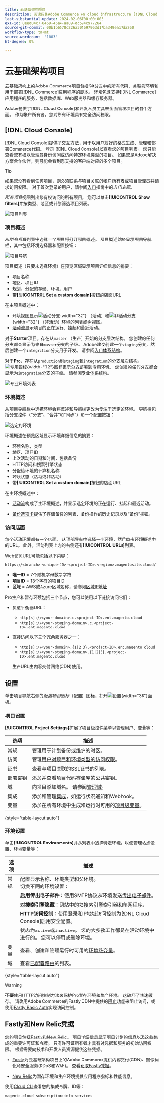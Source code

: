 ```yaml
---
title: 云基础架构项目
description: 阅读有关Adobe Commerce on cloud infrastructure [!DNL Cloud Console] 的概述，并了解如何访问帐户设置。
last-substantial-update: 2024-02-06T00:00:00Z
exl-id: 8eed04c7-6469-45a4-aa89-dc594c977264
source-git-commit: 00b1b6578c226a304697963d17ba349ea17da260
workflow-type: tm+mt
source-wordcount: '1003'
ht-degree: 0%

---
```


# 云基础架构项目

云基础架构上的Adobe Commerce项目包括Git分支中的所有代码、关联的环境和用于部署[!DNL Commerce]应用程序的脚本。 环境包含支持[!DNL Commerce]应用程序的服务，包括数据库、Web服务器和缓存服务器。

Adobe提供了[!DNL Cloud Console]和开发人员工具来全面管理项目的各个方面。 作为帐户所有者，您对所有环境具有完全访问权限。

## [!DNL Cloud Console]

[!DNL Cloud Console]提供了交互方法，用于以用户友好的格式生成、管理和部署Commerce代码。 [登录 [!DNL Cloud Console]](https://console.adobecommerce.com)以查看您的项目列表。 您只能查看您有权以管理员身份访问或访问特定环境类型的项目。 如果您是Adobe解决方案合作伙伴，则可能会看到您支持的客户端对应的多个项目。

>[!TIP]
>
>如果您没有看到任何项目，则必须联系与项目关联的[帐户所有者或项目管理员](../project/user-access.md)并请求访问权限。 对于首次登录的用户，请参阅[入门](../../get-started/onboarding.md#cloud-console)指南中的&#x200B;_入门主题_。

_所有项目_&#x200B;视图列出您有权访问的所有项目。 您可以单击&#x200B;**[!UICONTROL Show filters]**&#x200B;并按类型、地区或计划筛选项目列表。

![项目列表](../../assets/ui-allprojects-list.png)

### 项目概述

从&#x200B;_所有项目_&#x200B;列表中选择一个项目将打开项目概述。 项目概述始终显示项目导航栏，其中包括环境选择器和配置按钮：

![项目导航](../../assets/project-nav.png)

项目概述（只要未选择环境）在预览区域显示项目详细信息的摘要：

- 项目名称
- 地区、项目ID
- 规划、分配的存储、环境、用户
- 带&#x200B;**[!UICONTROL Set a custom domain]**&#x200B;按钮的店面URL

在主项目概述中：

- 环境视图显示![活动分支](../../assets/icon-active.png){width="32"} （活动）和![非活动分支](../../assets/icon-inactive.png){width="32"} （非活动）环境的列表或树视图。
- [活动流](activity-stream.md)显示项目的正在运行、挂起和最近活动。
<!-- - Apps & Services—Shows a topology of service containers -->

对于&#x200B;**Starter**&#x200B;项目，存在从`master` （生产）开始的分支层次结构。 您创建的任何分支都会显示为来自`master`分支的子级。 Adobe建议创建一个`staging`分支，然后创建一个`integration`分支用于开发。 请参阅[入门体系结构](../architecture/starter-architecture.md)。

对于&#x200B;**Pro**，存在从`production`到`staging`到`integration`的分支层次结构。 ![专用图标](../../assets/icon-dedicated.png){width="32"}图标表示分支部署到专用环境。 您创建的任何分支都会显示为`integration`分支的子级。 请参阅[专业体系结构](../architecture/pro-architecture.md)。

![专业环境列表](../../assets/pro-environments.png)

### 环境概述

从项目导航栏中选择环境会将概述和导航栏更改为专注于选定的环境。 导航栏包括分支控件（“分支”、“合并”和“同步”）和一个配置按钮：

![选定的环境](../../assets/environment-selected.png)

环境概述在预览区域显示环境详细信息的摘要：

- 环境名称，类型
- 地区、项目ID
- 上次活动的日期和时间，包括备份
- HTTP访问和搜索引擎状态
- 分配给环境的计算机名称
- 环境状态（活动或非活动）
- 带&#x200B;**[!UICONTROL Set a custom domain]**&#x200B;按钮的店面URL

在主环境概述中：

- [活动流](activity-stream.md)构成了主环境概述，并显示选定环境的正在运行、挂起和最近活动。
<!-- - Services tab shows and Apps & Services menu, including overview and configuration tabs for each service. -->
- [备份选项卡](../storage/snapshots.md#create-a-manual-backup)提供了存储备份的列表、备份操作的历史记录以及“备份”按钮。

### 访问店面

每个活动环境都有一个店面。 从顶部导航中选择一个环境，然后单击环境概述中的URL。 此外，活动列表上方的右侧还有&#x200B;**[!UICONTROL URLs]**&#x200B;列表。

Web访问URL可能包括以下内容：

```
https://<branch>-<unique-ID>-<project-ID>.<region>.magentosite.cloud/
```

- **唯一ID** = 7个随机字母数字字符
- **项目ID** = 13个字符的项目ID
- **区域** = AWS或Azure区域名称，请参阅[区域IP地址](regional-ip-addresses.md)

Pro生产和暂存环境包括三个节点，您可以使用以下链接访问它们：

- 负载平衡器URL：

   - `http[s]://<your-domain>.c.<project-ID>.ent.magento.cloud`
   - `http[s]://<your-staging-domain>.c.<project-ID>.ent.magento.cloud`

- 直接访问以下三个冗余服务器之一：

   - `http[s]://<your-domain>.{1|2|3}.<project-ID>.ent.magento.cloud`
   - `http[s]://<your-staging-domain>.{1|2|3}.<project-ID>.ent.magento.cloud`

  生产URL由内容交付网络(CDN)使用。

## 设置

单击项目导航右侧的&#x200B;_配置项目图标_（配置）图标，打开![设置](../../assets/icon-configure.png){width="36"}面板。

### 项目设置

**[!UICONTROL Project Settings]**&#x200B;扩展了项目级控件菜单以管理用户、变量等：

| 选项 | 描述 |
|--------------|-------------------------------------------------------------------------------------------------------------------------------|
| 常规 | 管理用于计划备份或维护的时区。 |
| 访问 | 管理[用户对项目和环境类型的访问权限](user-access.md)。 |
| 证书 | 查看与项目关联的SSL证书的列表。 |
| 部署密钥 | 添加并查看项目代码存储库的公共密钥。 |
| 域 | 向项目添加域名。 请参阅[管理域](../cdn/fastly-custom-cache-configuration.md#manage-domains)。 |
| 集成 | 添加和管理[集成](../integrations/overview.md)，如运行状况通知和Webhook。 |
| 变量 | 添加在所有环境中生成和运行时可用的[项目级变量](../environment/variable-levels.md)。 |

{style="table-layout:auto"}

### 环境设置

单击&#x200B;**[!UICONTROL Environments]**&#x200B;并从列表中选择特定环境，以便管理站点设置、环境变量等：

| 选项 | 描述 |
| --------- | -------------------------------------------------------------------------------------------------------------------------------- |
| 常规 | 配置显示名称、环境类型和父环境。<br>切换不同的环境设置： |
|           | **启用传出电子邮件**：使用SMTP协议从环境发送[传出电子邮件](outgoing-emails.md)。 |
|           | **对搜索引擎隐藏**：网站中的块搜索引擎索引器和爬网程序。 |
|           | **HTTP访问控制**：使用登录和IP地址访问控制为[!DNL Cloud Console]启用安全配置。 |
|           | 状态为`active`或`inactive`。 您的大多数工作都是在活动环境中进行的。 您可以停用或删除环境。 |
| 变量 | 查看、创建和管理运行时可用的[环境级变量](../environment/variable-levels.md)。 |
| 域 | 查看[已配置路由](../routes/routes-yaml.md)的列表。 |

{style="table-layout:auto"}

>[!WARNING]
>
>**不要**&#x200B;使用HTTP访问控制方法来保护Pro暂存环境和生产环境。 这破坏了快速缓存。 请改用Adobe Commerce的Fastly CDN中提供的[阻止](../cdn/fastly-vcl-blocking.md)功能来阻止访问，或使用[Fastly Basic Auth](https://github.com/fastly/fastly-magento2/blob/master/Documentation/Guides/BASIC-AUTH.md)实现访问控制。

## Fastly和New Relic凭据

您的项目包括[Fastly](../cdn/fastly.md)和[New Relic](../monitor/new-relic-service.md)。 项目详细信息显示项目计划的信息以及这些集成的重要许可证和令牌。 只有许可证所有者才具有对凭据和服务的初始访问权限。 根据需要向技术和开发人员资源提供这些凭据。

- [Fastly](https://www.fastly.com/)为云基础架构项目上的Adobe Commerce提供内容交付(CDN)、图像优化和安全服务(DDoS和WAF)。 查看[获取Fastly凭据](../cdn/fastly-configuration.md#get-fastly-credentials)。

- [New Relic](../monitor/new-relic-service.md)为暂存环境和生产环境提供应用程序指标和性能信息。

使用[Cloud CLI](../dev-tools/cloud-cli-overview.md)查看您的集成令牌、ID等：

```bash
magento-cloud subscription:info services
```
